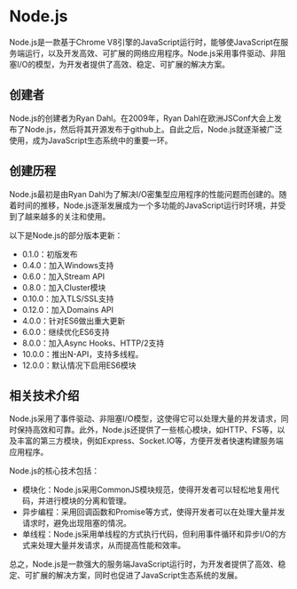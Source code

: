 # Node.js

Node.js是一款基于Chrome V8引擎的JavaScript运行时，能够使JavaScript在服务端运行，以及开发高效、可扩展的网络应用程序。Node.js采用事件驱动、非阻塞I/O的模型，为开发者提供了高效、稳定、可扩展的解决方案。

## 创建者

Node.js的创建者为Ryan Dahl。在2009年，Ryan Dahl在欧洲JSConf大会上发布了Node.js，然后将其开源发布于github上。自此之后，Node.js就逐渐被广泛使用，成为JavaScript生态系统中的重要一环。

## 创建历程

Node.js最初是由Ryan Dahl为了解决I/O密集型应用程序的性能问题而创建的。随着时间的推移，Node.js逐渐发展成为一个多功能的JavaScript运行时环境，并受到了越来越多的关注和使用。

以下是Node.js的部分版本更新：

- 0.1.0：初版发布
- 0.4.0：加入Windows支持
- 0.6.0：加入Stream API
- 0.8.0：加入Cluster模块
- 0.10.0：加入TLS/SSL支持
- 0.12.0：加入Domains API
- 4.0.0：针对ES6做出重大更新
- 6.0.0：继续优化ES6支持
- 8.0.0：加入Async Hooks、HTTP/2支持
- 10.0.0：推出N-API，支持多线程。
- 12.0.0：默认情况下启用ES6模块

## 相关技术介绍

Node.js采用了事件驱动、非阻塞I/O模型，这使得它可以处理大量的并发请求，同时保持高效和可靠。此外，Node.js还提供了一些核心模块，如HTTP、FS等，以及丰富的第三方模块，例如Express、Socket.IO等，方便开发者快速构建服务端应用程序。

Node.js的核心技术包括：

- 模块化：Node.js采用CommonJS模块规范，使得开发者可以轻松地复用代码，并进行模块的分离和管理。
- 异步编程：采用回调函数和Promise等方式，使得开发者可以在处理大量并发请求时，避免出现阻塞的情况。
- 单线程：Node.js采用单线程的方式执行代码，但利用事件循环和异步I/O的方式来处理大量并发请求，从而提高性能和效率。

总之，Node.js是一款强大的服务端JavaScript运行时，为开发者提供了高效、稳定、可扩展的解决方案，同时也促进了JavaScript生态系统的发展。